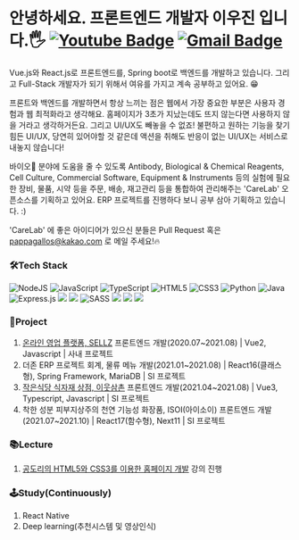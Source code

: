 안녕하세요. 프론트엔드 개발자 이우진 입니다.🖐
[![Youtube Badge](https://img.shields.io/badge/Youtube-ff0000?style=flat-square&logo=youtube&link=https://www.youtube.com/channel/UCUiLDqX0HPE0AUeieMEb2-g)](https://www.youtube.com/channel/UCUiLDqX0HPE0AUeieMEb2-g) [![Gmail Badge](https://img.shields.io/badge/Gmail-d14836?style=flat-square&logo=Gmail&logoColor=white&link=mailto:pappagallos@kakao.com)](mailto:pappagallos@kakao.com)
===========================================
Vue.js와 React.js로 프론트엔드를, Spring boot로 백엔드를 개발하고 있습니다. 그리고 Full-Stack 개발자가 되기 위해서 여유를 가지고 계속 공부하고 있어요. 😁

프론트와 백엔드를 개발하면서 항상 느끼는 점은 웹에서 가장 중요한 부분은 사용자 경험과 웹 최적화라고 생각해요. 홈페이지가 3초가 지났는데도 뜨지 않는다면 사용하지 않을 거라고 생각하거든요.
그리고 UI/UX도 빼놓을 수 없죠! 불편하고 원하는 기능을 찾기 힘든 UI/UX, 당연히 있어야할 것 같은데 액션을 취해도 반응이 없는 UI/UX는 서비스로 내놓지 않습니다!

바이오🔬 분야에 도움을 줄 수 있도록 Antibody, Biological & Chemical Reagents, Cell Culture, Commercial Software, Equipment & Instruments 등의 실험에 필요한 장비, 물품, 시약 등을 주문, 배송, 재고관리 등을 통합하여 관리해주는 'CareLab' 오픈소스를 기획하고 있어요.
ERP 프로젝트를 진행하다 보니 공부 삼아 기획하고 있습니다. :)

'CareLab' 에 좋은 아이디어가 있으신 분들은 Pull Request 혹은 pappagallos@kakao.com 로 메일 주세요!🔥

### 🛠Tech Stack
<img alt="NodeJS" src="https://img.shields.io/badge/node.js-%2343853D.svg?style=for-the-badge&logo=node-dot-js&logoColor=white"/> <img alt="JavaScript" src="https://img.shields.io/badge/javascript-%23323330.svg?style=for-the-badge&logo=javascript&logoColor=%23F7DF1E"/> <img alt="TypeScript" src="https://img.shields.io/badge/typescript-%23007ACC.svg?style=for-the-badge&logo=typescript&logoColor=white"/> <img alt="HTML5" src="https://img.shields.io/badge/html5-%23E34F26.svg?style=for-the-badge&logo=html5&logoColor=white"/> <img alt="CSS3" src="https://img.shields.io/badge/css3-%231572B6.svg?style=for-the-badge&logo=css3&logoColor=white"/> <img alt="Python" src="https://img.shields.io/badge/python-%2314354C.svg?style=for-the-badge&logo=python&logoColor=white"/> <img alt="Java" src="https://img.shields.io/badge/java-%23ED8B00.svg?style=for-the-badge&logo=java&logoColor=white"/> <img alt="Express.js" src="https://img.shields.io/badge/express.js-%23404d59.svg?style=for-the-badge&logo=express&logoColor=%2361DAFB"/> <img src="https://img.shields.io/badge/vue.js-4FC08D?style=for-the-badge&logo=Vue.js&logoColor=black"> <img src="https://img.shields.io/badge/React-61DAFB?style=for-the-badge&logo=React&logoColor=black"> <img alt="SASS" src="https://img.shields.io/badge/SASS-hotpink.svg?style=for-the-badge&logo=SASS&logoColor=white"/> <img src="https://img.shields.io/badge/oracle-F80000?style=for-the-badge&logo=oracle&logoColor=white"> <img src="https://img.shields.io/badge/mysql-4479A1?style=for-the-badge&logo=mysql&logoColor=white"> <img src="https://img.shields.io/badge/bootstrap-7952B3?style=for-the-badge&logo=bootstrap&logoColor=white">

### 🚩Project
1. [온라인 영업 플랫폼, SELLZ](https://sellz.co.kr) 프론트엔드 개발(2020.07~2021.08) | Vue2, Javascript | 사내 프로젝트
2. 더존 ERP 프로젝트 회계, 물류 메뉴 개발(2021.01~2021.08) | React16(클래스형), Spring Framework, MariaDB | SI 프로젝트
3. [작은식당 식자재 상점, 이웃삼촌](https://m.gooduncles.com) 프론트엔드 개발(2021.04~2021.08) | Vue3, Typescript, Javascript | SI 프로젝트
4. 착한 성분 피부지상주의 천연 기능성 화장품, ISOI(아이소이) 프론트엔드 개발(2021.07~2021.10) | React17(함수형), Next11 | SI 프로젝트

### 📚Lecture
1. [공도리의 HTML5와 CSS3를 이용한 홈페이지 개발](https://www.inflearn.com/course/html5) 강의 진행 

### 🕹Study(Continuously)
1. React Native
2. Deep learning(추천시스템 및 영상인식)
